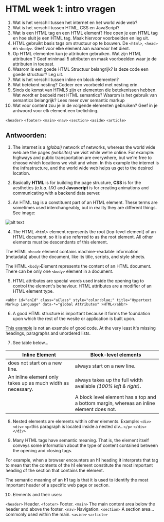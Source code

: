 
# HTML week 1: intro vragen

1.	Wat is het verschil tussen het internet en het world wide web?
2.	Wat is het verschil tussen HTML, CSS en JavaScript?
3.	Wat is een HTML tag en een HTML element? Hoe open je een HTML tag en hoe sluit je een HTML tag. Maak hiervoor voorbeelden en leg uit.
4.	HTML gebruikt basis tags om structuur op te bouwen. De ```<html>```, ```<head>``` en ```<body>```. Geef voor elke element aan waarvoor het dient.
5.	Op HTML elementen kun je attributen gebruiken. Wat zijn HTML attributen ? Geef minimaal 5 attributen en maak voorbeelden waar je de attributen in toepast.
6.	Waarom is een goede HTML Structuur belangrijk? Is deze code een goede structuur? Leg uit.
7.	Wat is het verschil tussen inline en block elementen?
8.	Wat betekent nesting? Codeer een voorbeeld met nesting erin.
9.	Sinds de komst van HTML5 zijn er elementen die betekenissen hebben. Wat wordt er bedoeld met HTML semantics? Waarom is het gebruik van semantics belangrijk?
Lees meer over semantic markup
10.	Wat voor content zou je in de volgende elementen gebruiken?
Geef in je antwoord voor elk element een toelichting.

```<header>```
```<footer>```
```<main>```
```<nav>```
```<section>```
```<aside>```
```<article>```





## Antwoorden:

1. The internet is a _(global)_ network of networks, whereas the world wide web are the pages _(websites)_ we visit while we're online. For example: highways and public transportation are everywhere, but we're free to choose which locations we visit and when. In this example the internet is the infrastructure, and the world wide web helps us get to the desired location.
2. Basically **HTML** is for building the page structure, **CSS** is for the aesthetics _(a.k.a. UX)_ and **Javascript** is for creating animations and communicating with a backend data server.

3. An HTML tag is a constituent part of an HTML element. These terms are sometimes used interchangeably, but in reality they are different things. See image: 

![alt text](https://www.w3.org/community/webed/wiki/images/3/39/Elements.png "HTML element syntax")

4. The HTML ```<html>``` element represents the root (top-level element) of an HTML document, so it is also referred to as the root element. All other elements must be descendants of this element.

The HTML ```<head>``` element contains machine-readable information (metadata) about the document, like its title, scripts, and style sheets.

The HTML ```<body>```Element represents the content of an HTML document. There can be only one ```<body>``` element in a document.

5. HTML attributes are special words used inside the opening tag to control the element's behaviour. HTML attributes are a modifier of an HTML element type.

```<abbr id="anId" class="aClass" style="color:blue;" title="Hypertext Markup Language" data-*="global Attributes" >HTML</abbr>```

6. A good HTML structure is important because it forms the foundation upon which the rest of the wesite or application is built upon.

[This example](https://raw.githubusercontent.com/mdn/learning-area/master/html/introduction-to-html/html-text-formatting/text-start.html "Github link") is not an example of good code. At the very least it's missing headings, paragraphs and unordered lists.

7. See table below...

| Inline Element | Block-level elements |
| --- | --- |
| does not start on a new line. | always start on a new line. |
| An inline element only takes up as much width as necessary. | always takes up the full width available _(100% left & right)_. |
| &nbsp; | A block level element has a top and a bottom margin, whereas an inline element does not. |

8. Nested elements are elements within other elements. Example:
```<div>```
  ```<div>```
    ```<p>```this paragraph is located inside a nested div...```</p>```
  ```</div>```
```</div>``` 

9. Many HTML tags have semantic meaning. That is, the element itself conveys some information about the type of content contained between the opening and closing tags.

For example, when a browser encounters an h1 heading it interprets that tag to mean that the contents of the h1 element constitute the most important heading of the section that contains the element.

The semantic meaning of an h1 tag is that it is used to identify the most important header of a specific web page or section.

10. Elements and their uses:

```<header>``` Header.
```<footer>``` Footer.
```<main>``` The main content area below the header and above the footer.
```<nav>``` Navigation. 
```<section>``` A section area... commonly used within the main.
```<aside>```
```<article>```
